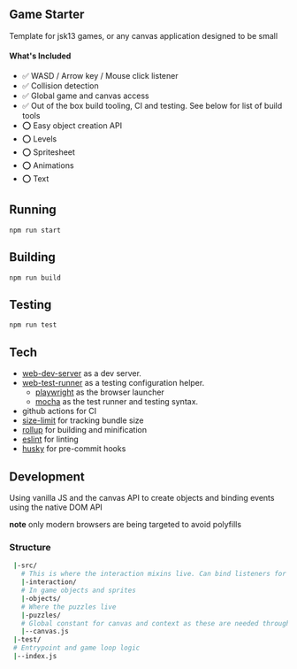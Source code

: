## Game Starter
Template for jsk13 games, or any canvas application designed to be small

#### What's Included
 - ✅ WASD / Arrow key / Mouse click listener
 - ✅ Collision detection
 - ✅ Global game and canvas access
 - ✅ Out of the box build tooling, CI and testing. See below for list of build tools
 - ⭕ Easy object creation API
 - ⭕ Levels
 - ⭕ Spritesheet
 - ⭕ Animations
 - ⭕ Text

## Running
`npm run start`

## Building
`npm run build`

## Testing
`npm run test`

## Tech
 * [web-dev-server](https://modern-web.dev/docs/dev-server/overview/) as a dev server.
 * [web-test-runner](https://modern-web.dev/docs/test-runner/overview/) as a testing configuration helper.
    * [playwright](https://modern-web.dev/docs/test-runner/browser-launchers/playwright/) as the browser launcher
    * [mocha](https://mochajs.org/) as the test runner and testing syntax.
 * github actions for CI
 * [size-limit](https://github.com/ai/size-limit) for tracking bundle size
 * [rollup](https://rollupjs.org/guide/en/) for building and minification
 * [eslint](https://eslint.org/) for linting
 * [husky](https://github.com/typicode/husky) for pre-commit hooks

## Development
Using vanilla JS and the canvas API to create objects and binding events using the native DOM API

**note** only modern browsers are being targeted to avoid polyfills

### Structure
```bash
 |-src/
   # This is where the interaction mixins live. Can bind listeners for keyboard events to objects with these.
   |-interaction/
   # In game objects and sprites
   |-objects/
   # Where the puzzles live
   |-puzzles/
   # Global constant for canvas and context as these are needed throughout. This should not import anything else to avoid cyclic dependencies.
   |--canvas.js
 |-test/
 # Entrypoint and game loop logic
 |--index.js
```
